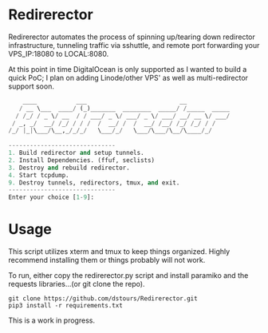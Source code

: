 # Redirerector
Redirerector automates the process of spinning up/tearing down redirector infrastructure, tunneling traffic via sshuttle, and remote port forwarding your VPS_IP:18080 to LOCAL:8080.

At this point in time DigitalOcean is only supported as I wanted to build a quick PoC; I plan on adding Linode/other VPS' as well as multi-redirector support soon. 

```python
    ____           ___                          __                        
   / __ \___  ____/ (_)_______  ________  _____/ /_____  _____            
  / /_/ / _ \/ __  / / ___/ _ \/ ___/ _ \/ ___/ __/ __ \/ ___/            
 / _, _/  __/ /_/ / / /  /  __/ /  /  __/ /__/ /_/ /_/ / /                
/_/ |_|\___/\__,_/_/_/   \___/_/   \___/\___/\__/\____/_/      
        
------------------------------
1. Build redirector and setup tunnels.
2. Install Dependencies. (ffuf, seclists)
3. Destroy and rebuild redirector.
4. Start tcpdump.
9. Destroy tunnels, redirectors, tmux, and exit.
------------------------------
Enter your choice [1-9]:
  ```
  
# Usage
This script utilizes xterm and tmux to keep things organized. Highly recommend installing them or things probably will not work.

To run, either copy the redirerector.py script and install paramiko and the requests libraries...(or git clone the repo).
```
git clone https://github.com/dstours/Redirerector.git
pip3 install -r requirements.txt
```

This is a work in progress.
